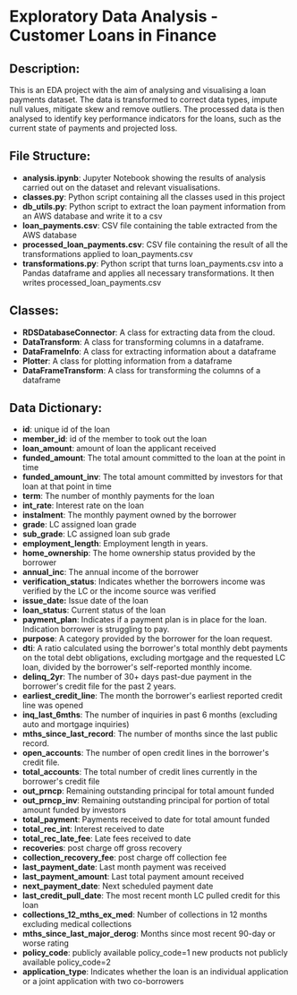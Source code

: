 # Exploratory Data Analysis - Customer Loans in Finance

## Description:
This is an EDA project with the aim of analysing and visualising a loan payments dataset. The data is transformed to correct data types, impute null values, mitigate skew and remove outliers. The processed data is then analysed to identify key performance indicators for the loans, such as the current state of payments and projected loss.

## File Structure:
- **analysis.ipynb**: Jupyter Notebook showing the results of analysis carried out on the dataset and relevant visualisations.
- **classes.py**: Python script containing all the classes used in this project
- **db_utils.py**: Python script to extract the loan payment information from an AWS database and write it to a csv
- **loan_payments.csv**: CSV file containing the table extracted from the AWS database
- **processed_loan_payments.csv**: CSV file containing the result of all the transformations applied to loan_payments.csv
- **transformations.py**: Python script that turns loan_payments.csv into a Pandas dataframe and applies all necessary transformations. It then writes processed_loan_payments.csv

## Classes:
- **RDSDatabaseConnector**: A class for extracting data from the cloud.
- **DataTransform**: A class for transforming columns in a dataframe.
- **DataFrameInfo**: A class for extracting information about a dataframe 
- **Plotter**: A class for plotting information from a dataframe
- **DataFrameTransform**: A class for transforming the columns of a dataframe


## Data Dictionary:
- **id**: unique id of the loan
- **member_id**: id of the member to took out the loan
- **loan_amount**: amount of loan the applicant received
- **funded_amount**: The total amount committed to the loan at the point in time 
- **funded_amount_inv**: The total amount committed by investors for that loan at that point in time 
- **term**: The number of monthly payments for the loan
- **int_rate**: Interest rate on the loan
- **instalment**: The monthly payment owned by the borrower
- **grade**: LC assigned loan grade
- **sub_grade**: LC assigned loan sub grade
- **employment_length**: Employment length in years.
- **home_ownership**: The home ownership status provided by the borrower
- **annual_inc**: The annual income of the borrower
- **verification_status**: Indicates whether the borrowers income was verified by the LC or the income source was verified
- **issue_date:** Issue date of the loan
- **loan_status**: Current status of the loan
- **payment_plan**: Indicates if a payment plan is in place for the loan. Indication borrower is struggling to pay.
- **purpose**: A category provided by the borrower for the loan request.
- **dti**: A ratio calculated using the borrower's total monthly debt payments on the total debt obligations, excluding mortgage and the requested LC loan, divided by the borrower's self-reported monthly income.
- **delinq_2yr**: The number of 30+ days past-due payment in the borrower's credit file for the past 2 years.
- **earliest_credit_line**: The month the borrower's earliest reported credit line was opened
- **inq_last_6mths**: The number of inquiries in past 6 months (excluding auto and mortgage inquiries)
- **mths_since_last_record**: The number of months since the last public record.
- **open_accounts**: The number of open credit lines in the borrower's credit file.
- **total_accounts**: The total number of credit lines currently in the borrower's credit file
- **out_prncp**: Remaining outstanding principal for total amount funded
- **out_prncp_inv**: Remaining outstanding principal for portion of total amount funded by investors
- **total_payment**: Payments received to date for total amount funded
- **total_rec_int**: Interest received to date
- **total_rec_late_fee**: Late fees received to date
- **recoveries**: post charge off gross recovery
- **collection_recovery_fee**: post charge off collection fee
- **last_payment_date**: Last month payment was received
- **last_payment_amount**: Last total payment amount received
- **next_payment_date**: Next scheduled payment date
- **last_credit_pull_date**: The most recent month LC pulled credit for this loan
- **collections_12_mths_ex_med**: Number of collections in 12 months excluding medical collections
- **mths_since_last_major_derog**: Months since most recent 90-day or worse rating
- **policy_code**: publicly available policy_code=1 new products not publicly available policy_code=2
- **application_type**: Indicates whether the loan is an individual application or a joint application with two co-borrowers
